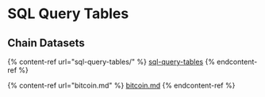 # SQL Query Tables

## Chain Datasets

{% content-ref url="sql-query-tables/" %}
[sql-query-tables](sql-query-tables/)
{% endcontent-ref %}

{% content-ref url="bitcoin.md" %}
[bitcoin.md](bitcoin.md)
{% endcontent-ref %}
